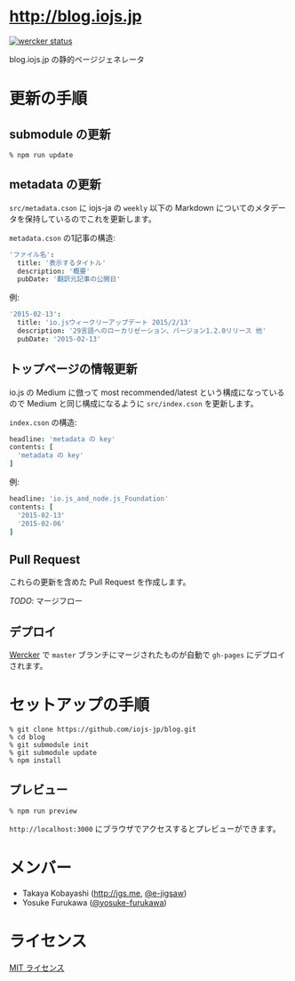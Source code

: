 http://blog.iojs.jp
===================

[![wercker status](https://app.wercker.com/status/6d23b59262d4d133acc9429204d511f8/s/master "wercker status")](https://app.wercker.com/project/bykey/6d23b59262d4d133acc9429204d511f8)

blog.iojs.jp の静的ページジェネレータ

# 更新の手順

## submodule の更新

```
% npm run update
```

## metadata の更新

`src/metadata.cson` に iojs-ja の `weekly` 以下の Markdown についてのメタデータを保持しているのでこれを更新します。

`metadata.cson` の1記事の構造:

```cson
'ファイル名':
  title: '表示するタイトル'
  description: '概要'
  pubDate: '翻訳元記事の公開日'
```

例:

```cson
'2015-02-13':
  title: 'io.jsウィークリーアップデート 2015/2/13'
  description: '29言語へのローカリゼーション、バージョン1.2.0リリース 他'
  pubDate: '2015-02-13'
```

## トップページの情報更新

io.js の Medium に倣って most recommended/latest という構成になっているので Medium と同じ構成になるように `src/index.cson` を更新します。

`index.cson` の構造:

```cson
headline: 'metadata の key'
contents: [
  'metadata の key'
]
```

例:

```cson
headline: 'io.js_and_node.js_Foundation'
contents: [
  '2015-02-13'
  '2015-02-06'
]
```

## Pull Request

これらの更新を含めた Pull Request を作成します。

*TODO*: マージフロー

## デプロイ

[Wercker](https://app.wercker.com/project/bykey/6d23b59262d4d133acc9429204d511f8) で `master` ブランチにマージされたものが自動で `gh-pages` にデプロイされます。

# セットアップの手順

```
% git clone https://github.com/iojs-jp/blog.git
% cd blog
% git submodule init
% git submodule update
% npm install
```

## プレビュー

```
% npm run preview
```

`http://localhost:3000` にブラウザでアクセスするとプレビューができます。

# メンバー

* Takaya Kobayashi (http://jgs.me, [@e-jigsaw](http://github.com/e-jigsaw))
* Yosuke Furukawa ([@yosuke-furukawa](https://github.com/yosuke-furukawa))

# ライセンス

[MIT ライセンス](https://tldrlegal.com/license/mit-license)
